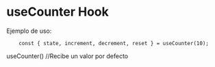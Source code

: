 # useCounter Hook

Ejemplo de uso:

```
    const { state, increment, decrement, reset } = useCounter(10);
```

useCounter() //Recibe un valor por defecto 